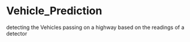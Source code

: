 # Vehicle_Prediction
detecting the Vehicles passing on a highway based on the readings of a detector
